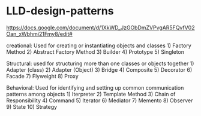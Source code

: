 # LLD-design-patterns
https://docs.google.com/document/d/1XkWD_JzGObDmZVPvgAR5FQvfV02Oan_xWbhmi21Fmy8/edit#


creational: Used for creating or instantiating objects and classes 
    1) Factory Method
    2) Abstract Factory Method
    3) Builder
    4) Prototype
    5) Singleton

Structural: used for structuring more than one classes or objects together
    1) Adapter (class)
    2) Adapter (Object)
    3) Bridge 
    4) Composite
    5) Decorator
    6) Facade
    7) Flyweight
    8) Proxy

Behavioral: Used for identifying and setting up common communication patterns among objects
    1) Iterpreter
    2) Template Method
    3) Chain of Responsibility
    4) Command
    5) Iterator
    6) Mediator
    7) Memento
    8) Observer
    9) State
    10) Strategy
    
